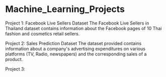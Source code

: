 # Machine_Learning_Projects
Project 1: Facebook Live Sellers Dataset
The Facebook Live Sellers in Thailand dataset contains information about the Facebook pages of 10 Thai fashion and cosmetics retail sellers.

Project 2: Sales Prediction Dataset
The dataset provided contains information about a company's advertising expenditures on various platforms (TV, Radio, newspapers) and the corresponding sales of a product.

Project 3: 
